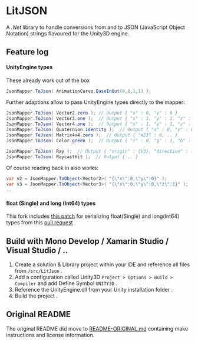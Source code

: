 LitJSON
=======

A *.Net* library to handle conversions from and to JSON (JavaScript Object
Notation) strings flavoured for the Unity3D engine.


## Feature log

#### UnityEngine types

These already work out of the box

```csharp
JsonMapper.ToJson( AnimationCurve.EaseInOut(0,0,1,1) );
```

Further adaptions allow to pass UnityEngine types directly to the mapper:

```csharp
JsonMapper.ToJson( Vector2.zero ); // Output { "x" : 0, "y" : 0 }
JsonMapper.ToJson( Vector3.one );  // Output { "x" : 1, "y" : 1, "z" : 1 }
JsonMapper.ToJson( Vector4.one );  // Output { "x" : 1, "y" : 1, "z" : 1, "w" : 1 }
JsonMapper.ToJson( Quaternion.identity );  // Output { "x" : 0, "y" : 0, "z" : 0, "w" : 0 }
JsonMapper.ToJson( Matrix4x4.zero );  // Output { "m33" : 0, .. }
JsonMapper.ToJson( Color.green );  // Output { "r" : 0, "g" : 1, "b" : 0, "a" : 1 }

JsonMapper.ToJson( Ray );  // Output { "origin" : {V3}, "direction" : {V3} }
JsonMapper.ToJson( RaycastHit );  // Output { .. }
```
Of course reading back in also works:
```csharp
var v2 = JsonMapper.ToObject<Vector2>( "{\"x\":0,\"y\":0}" ); 
var v3 = JsonMapper.ToObject<Vector3>( "{\"x\":0,\"y\":0,\"z\":1}" ); 
..
```

#### float (Single) and long (Int64) types

 This fork includes [this patch](https://github.com/SONIC3D/litjson/commit/3cd16e3650f5f03765704b27700d4c3d37781a01.patch) for serializing float(Single) and long(Int64) types from this [pull request](https://github.com/lbv/litjson/pull/25) .


## Build with Mono Develop / Xamarin Studio / Visual Studio / ..

 1. Create a solution & Library project within your IDE and reference all files from ```/src/LitJson``` .
 2. Add a configuration called Unity3D ```Project > Options > Build > Compiler``` and add Define Symbol ```UNITY3D``` .
 3. Reference the UnityEngine.dll from your Unity installation folder .
 4. Build the project .


## Original README

 The original README did move to [README-ORIGINAL.md](README-ORIGINAL.md) containing make instructions and license information.
